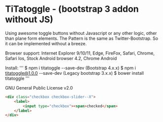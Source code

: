 TiTatoggle - (bootstrap 3 addon without JS)
===========================================

Using awesome toggle buttons without Javascript or any other logic, other than plane form elements.
The Pattern is the same as Twitter-Bootstrap. So it can be implemented without a breeze.

Browser support: Internet Explorer 9/10/11, Edge, FireFox, Safari, Chrome, Safari Ios, Stock Android browser 4.2, Chrome Android

Install:
'''
$ npm i  titatoggle --save-dev (Bootstrap 4.x.x)
$ npm i  titatoggle@1.0.0 --save-dev (Legacy bootstrap 3.x.x)
$ bower install titatoggle
'''

GNU General Public License v2.0

```html
<div class="checkbox checkbox-slider--X">
	<label>
		<input type="checkbox"><span>checked</span>
	</label>
</div>
```
